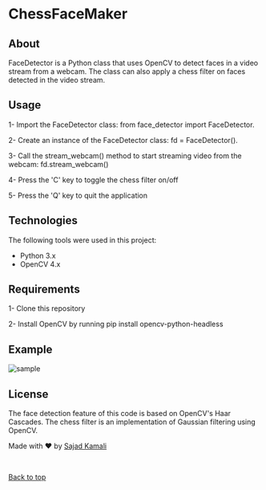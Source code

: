 # ChessFaceMaker

## About ##

FaceDetector is a Python class that uses OpenCV to detect faces in a video stream from a webcam. The class can also apply a chess filter on faces detected in the video stream.

## Usage ##

1- Import the FaceDetector class: from face_detector import FaceDetector.

2- Create an instance of the FaceDetector class: fd = FaceDetector().

3- Call the stream_webcam() method to start streaming video from the webcam: fd.stream_webcam()

4- Press the 'C' key to toggle the chess filter on/off

5- Press the 'Q' key to quit the application

## Technologies ##

The following tools were used in this project:

- Python 3.x
- OpenCV 4.x

## Requirements ##

1- Clone this repository

2- Install OpenCV by running pip install opencv-python-headless

## Example

![sample](https://github.com/sajiniho07/ChessFaceMaker/blob/master/res/output.gif)

## License ##

The face detection feature of this code is based on OpenCV's Haar Cascades. The chess filter is an implementation of Gaussian filtering using OpenCV.

Made with :heart: by <a href="https://github.com/sajiniho07" target="_blank">Sajad Kamali</a>

&#xa0;

<a href="#top">Back to top</a>

